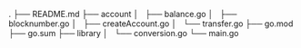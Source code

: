 
.
├── README.md
├── account
│   ├── balance.go
│   ├── blocknumber.go
│   ├── createAccount.go
│   └── transfer.go
├── go.mod
├── go.sum
├── library
│   └── conversion.go
└── main.go